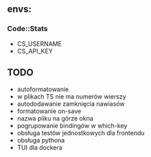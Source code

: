 ## envs:

### Code::Stats
- CS_USERNAME
- CS_API_KEY

## TODO
- autoformatowanie
- w plikach TS nie ma numerów wierszy
- autododawanie zamknięcia nawiasów
- formatowanie on-save
- nazwa pliku na górze okna
- pogrupowanie bindingów w which-key
- obsługa testów jednostkowych dla frontendu
- obsługa pythona
- TUI dla dockera
